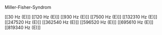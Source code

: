 Miller-Fisher-Syndrom

[[30 Hz (E)]]
[[120 Hz (E)]]
[[930 Hz (E)]]
[[7500 Hz (E)]]
[[132310 Hz (E)]]
[[247520 Hz (E)]]
[[362540 Hz (E)]]
[[596520 Hz (E)]]
[[695610 Hz (E)]]
[[819340 Hz (E)]]